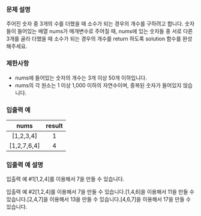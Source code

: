 ### **문제 설명**

주어진 숫자 중 3개의 수를 더했을 때 소수가 되는 경우의 개수를 구하려고 합니다. 숫자들이 들어있는 배열 nums가 매개변수로 주어질 때, nums에 있는 숫자들 중 서로 다른 3개를 골라 더했을 때 소수가 되는 경우의 개수를 return 하도록 solution 함수를 완성해주세요.

### 제한사항

- nums에 들어있는 숫자의 개수는 3개 이상 50개 이하입니다.
- nums의 각 원소는 1 이상 1,000 이하의 자연수이며, 중복된 숫자가 들어있지 않습니다.

### 입출력 예

|    nums     | result |
| :---------: | :----: |
|  [1,2,3,4]  |   1    |
| [1,2,7,6,4] |   4    |

### 입출력 예 설명

입출력 예 #1[1,2,4]를 이용해서 7을 만들 수 있습니다.

입출력 예 #2[1,2,4]를 이용해서 7을 만들 수 있습니다.[1,4,6]을 이용해서 11을 만들 수 있습니다.[2,4,7]을 이용해서 13을 만들 수 있습니다.[4,6,7]을 이용해서 17을 만들 수 있습니다.
